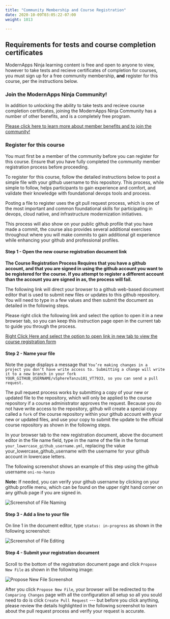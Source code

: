 ```yaml
---
title: "Community Membership and Course Registration"
date: 2020-10-09T03:05:22-07:00
weight: 1013

---
```

## Requirements for tests and course completion certificates

ModernApps Ninja learning content is free and open to anyone to view, however to take tests and recieve certificates of completion for courses, you must sign up for a free community membership, **and** register for this course, per the instructions below. 

### Join the ModernApps Ninja Community!

In addition to unlocking the ability to take tests and recieve course completion certificates, joining the ModernApps Ninja Community has a number of other benefits, and is a completely free program. 

[Please click here to learn more about member benefits and to join the community!](https://modernapps.ninja/about/membership.html)

### Register for this course

You must first be a member of the community before you can register for this course. Ensure that you have fully completed the community member registration process before proceeding.

To register for this course, follow the detailed instructions below to post a simple file with your github username to this repository. This process, while simple to follow, helps participants to gain experience and comfort, and validate their knowledge with foundational devops tools and process.

Posting a file to register uses the git pull request process, which is one of the most important and common foundational skills for participating in devops, cloud native, and infrastructure modernization initiatives. 

This process will also show on your public github profile that you have made a commit, the course also provides several additional exercises throughout where you will make commits to gain additional git experience while enhancing your github and professional profiles. 

#### Step 1 - Open the new course registration document link

**The Course Registration Process Requires that you have a github account, and that you are signed in using the github account you want to be registered for the course. If you attempt to register a different account than the account you are signed in as, the process will fail.**

The following link will direct your browser to a github web-based document editor that is used to submit new files or updates to this github repository. You will need to type in a few values and then submit the document as detailed in the following steps.

Please right click the following link and select the option to open it in a new browser tab, so you can keep this instruction page open in the current tab to guide you through the process. 

[Right Click Here and select the option to open link in new tab to view the course registration form](https://github.com/ModernAppsNinja/vSphereTanzu101_VT7933/new/main/static/admin/userdata/registered_members)

#### Step 2 - Name your file

Note the page displays a message that `You’re making changes in a project you don’t have write access to. Submitting a change will write it to a new branch in your fork YOUR_GITHUB_USERNAME/vSphereTanzu101_VT7933, so you can send a pull request.`

The pull request process works by submitting a copy of your new or updated file to the repository, which will only be applied to the course repository if a course administrator approves the request. Because you do not have write access to the repository, github will create a special copy called a `fork` of the course repository within your github account with your new or updated files, and use your copy to submit the update to the official course repository as shown in the following steps.

In your browser tab to the new registration document, above the document editor in the file name field, type in the name of the file in the format `your_lowercase_github_username.yml`, replacing the value your_lowercase_github_username with the username for your github account in lowercase letters. 

The following screenshot shows an example of this step using the github username `oni-no-hanzo`

**Note:** If needed, you can verify your github username by clicking on your github profile menu, which can be found on the upper right hand corner on any github page if you are signed in.

![Screenshot of File Naming](/vSphereTanzu101_VT7933/admin/assets/images/course_registration_file_naming.png)

#### Step 3 - Add a line to your file

On line 1 in the document editor, type `status: in-progress` as shown in the following screenshot:

![Screenshot of File Editing](/vSphereTanzu101_VT7933/admin/assets/images/course_registration_file_editing.png)

#### Step 4 - Submit your registration document

Scroll to the bottom of the registration document page and click `Propose New File` as shown in the following image:

![Propose New File Screenshot](/vSphereTanzu101_VT7933/admin/assets/images/propose_new_file.png)

After you click `Propose New File`, your browser will be redirected to the `Comparing Changes` page with all the configuration all setup so all you sould need to do is click `Create Pull Request` --- but before you click anything, please review the details highlighted in the following screenshot to learn about the pull request process and verify your request is accurate. 

